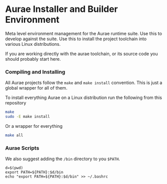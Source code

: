# Aurae Installer and Builder Environment

Meta level environment management for the Aurae runtime suite. Use this to develop against the suite. Use this to install the project toolchain into various Linux distributions.

If you are working directly with the aurae toolchain, or its source code you should probably start here.

### Compiling and Installing

All Aurae projects follow the `make` and `make install` convention. This is just a global wrapper for all of them.

To install everything Aurae on a Linux distribution run the following from this repository

```bash
make 
sudo -E make install
```

Or a wrapper for everything

```bash 
make all
```

### Aurae Scripts 

We also suggest adding the `/bin` directory to you `$PATH`. 

```
d=$(pwd)
export PATH=${PATH}:$d/bin
echo "export PATH=${PATH}:$d/bin" >> ~/.bashrc
```

